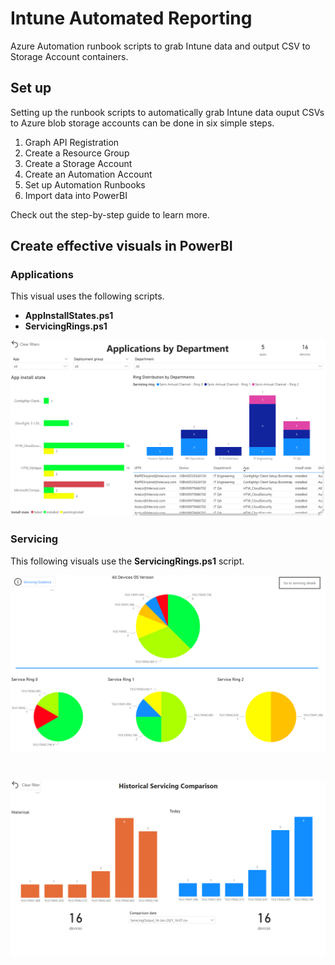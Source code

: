 # Intune Automated Reporting
Azure Automation runbook scripts to grab Intune data and output CSV to Storage Account containers.

## Set up

Setting up the runbook scripts to automatically grab Intune data ouput CSVs to Azure blob storage accounts can be done in six simple steps.

1. Graph API Registration
1. Create a Resource Group
1. Create a Storage Account
1. Create an Automation Account
1. Set up Automation Runbooks
1. Import data into PowerBI

Check out the step-by-step guide to learn more.

## Create effective visuals in PowerBI

### Applications

This visual uses the following scripts.
* **AppInstallStates.ps1**
* **ServicingRings.ps1**

![Applications visualization](/images/appsbydepartment.png)

### Servicing

This following visuals use the **ServicingRings.ps1** script.

![Servicing visualization](/images/servicingoverview.png)

<br>

![Historical servicing visualization](/images/historicalservicingcomparison.png)

